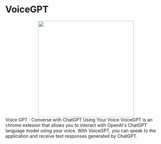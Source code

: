 # VoiceGPT
<div style="display:flex; justify-content:center; width:100%;">
<img src="https://user-images.githubusercontent.com/93019811/225575831-3eb8d44c-40b3-48e3-8280-4666380767b5.png" style="width:300px;"/>
</div>
Voice GPT : Converse with ChatGPT Using Your Voice
VoiceGPT is an chrome extesion that allows you to interact with OpenAI's ChatGPT language model using your voice. With VoiceGPT, you can speak to the application and receive text responses generated by ChatGPT.
